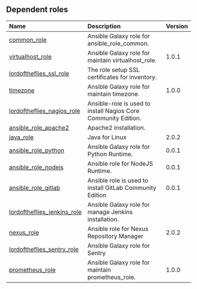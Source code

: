 
## Dependent roles

| Name | Description | Version |
| :--- | :--- | :--- |
| [common_role]() | Ansible Galaxy role for ansible_role_common. |  |
| [virtualhost_role]() | Ansible Galaxy role for maintain virtualhost_role. | 1.0.1 |
| [lordoftheflies_ssl_role](https://github.com/lordoftheflies/ssl_role/issues) | The role setup SSL certificates for inventory. |  |
| [timezone]() | Ansible Galaxy role for maintain timezone. | 1.0.0 |
| [lordoftheflies_nagios_role]() | Ansible-role is used to install Nagios Core Community Edition. |  |
| [ansible_role_apache2](https://github.com/lordoftheflies/apache2_role/issues) | Apache2 installation. |  |
| [java_role](https://github.com/lordoftheflies/java_role/issues) | Java for Linux | 2.0.2 |
| [ansible_role_python]() | Ansible Galaxy role for Python Runtime. | 0.0.1 |
| [ansible_role_nodejs]() | Ansible role for NodeJS Runtime. | 0.0.1 |
| [ansible_role_gitlab]() | Ansible role is used to install GitLab Community Edition | 0.0.1 |
| [lordoftheflies_jenkins_role]() | Ansible Galaxy role for manage Jenkins installation. |  |
| [nexus_role](https://github.com/lordoftheflies/nexus_role/issues) | Ansible role for Nexus Repository Manager | 2.0.2 |
| [lordoftheflies_sentry_role]() | Ansible Galaxy role for Sentry |  |
| [prometheus_role]() | Ansible Galaxy role for maintain prometheus_role. | 1.0.0 |
